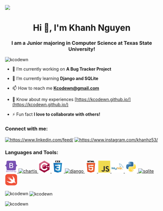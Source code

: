 <img src="https://blog.zoho.com/wp-content/uploads/2019/08/new-Converted.gif"/>

<h1 align="center">Hi 👋, I'm Khanh Nguyen</h1>
<h3 align="center">I am a Junior majoring in Computer Science at Texas State University!</h3>

<p align="left"> <img src="https://komarev.com/ghpvc/?username=kcodewn&label=Profile%20views&color=0e75b6&style=flat" alt="kcodewn" /> </p>

- 🔭 I’m currently working on **A Bug Tracker Project**

- 🌱 I’m currently learning **Django and SQLite**

- 📫 How to reach me **Kcodewn@gmail.com**

- 📄 Know about my experiences [https://kcodewn.github.io/](https://kcodewn.github.io/)

- ⚡ Fun fact **I love to collaborate with others!**

<h3 align="left">Connect with me:</h3>
<p align="left">
<a href="https://www.linkedin.com/in/khanh-nguyen-076b0a23a/" target="blank"><img align="center" src="https://raw.githubusercontent.com/rahuldkjain/github-profile-readme-generator/master/src/images/icons/Social/linked-in-alt.svg" alt="https://www.linkedin.com/feed/" height="30" width="40" /></a>
<a href="https://www.instagram.com/khanhz53/" target="blank"><img align="center" src="https://raw.githubusercontent.com/rahuldkjain/github-profile-readme-generator/master/src/images/icons/Social/instagram.svg" alt="https://www.instagram.com/khanhz53/" height="30" width="40" /></a>
</p>

<h3 align="left">Languages and Tools:</h3>
<p align="left"> <a href="https://getbootstrap.com" target="_blank" rel="noreferrer"> <img src="https://raw.githubusercontent.com/devicons/devicon/master/icons/bootstrap/bootstrap-plain-wordmark.svg" alt="bootstrap" width="40" height="40"/> </a> <a href="https://www.chartjs.org" target="_blank" rel="noreferrer"> <img src="https://www.chartjs.org/media/logo-title.svg" alt="chartjs" width="40" height="40"/> </a> <a href="https://www.w3schools.com/cpp/" target="_blank" rel="noreferrer"> <img src="https://raw.githubusercontent.com/devicons/devicon/master/icons/cplusplus/cplusplus-original.svg" alt="cplusplus" width="40" height="40"/> </a> <a href="https://www.w3schools.com/css/" target="_blank" rel="noreferrer"> <img src="https://raw.githubusercontent.com/devicons/devicon/master/icons/css3/css3-original-wordmark.svg" alt="css3" width="40" height="40"/> </a> <a href="https://www.djangoproject.com/" target="_blank" rel="noreferrer"> <img src="https://cdn.worldvectorlogo.com/logos/django.svg" alt="django" width="40" height="40"/> </a> <a href="https://www.w3.org/html/" target="_blank" rel="noreferrer"> <img src="https://raw.githubusercontent.com/devicons/devicon/master/icons/html5/html5-original-wordmark.svg" alt="html5" width="40" height="40"/> </a> <a href="https://developer.mozilla.org/en-US/docs/Web/JavaScript" target="_blank" rel="noreferrer"> <img src="https://raw.githubusercontent.com/devicons/devicon/master/icons/javascript/javascript-original.svg" alt="javascript" width="40" height="40"/> </a> <a href="https://www.mysql.com/" target="_blank" rel="noreferrer"> <img src="https://raw.githubusercontent.com/devicons/devicon/master/icons/mysql/mysql-original-wordmark.svg" alt="mysql" width="40" height="40"/> </a> <a href="https://www.python.org" target="_blank" rel="noreferrer"> <img src="https://raw.githubusercontent.com/devicons/devicon/master/icons/python/python-original.svg" alt="python" width="40" height="40"/> </a> <a href="https://www.sqlite.org/" target="_blank" rel="noreferrer"> <img src="https://www.vectorlogo.zone/logos/sqlite/sqlite-icon.svg" alt="sqlite" width="40" height="40"/> </a> <a href="https://developer.apple.com/swift/" target="_blank" rel="noreferrer"> <img src="https://raw.githubusercontent.com/devicons/devicon/master/icons/swift/swift-original.svg" alt="swift" width="40" height="40"/> </a> </p>

<p><img align="left" src="https://github-readme-stats.vercel.app/api/top-langs?username=kcodewn&show_icons=true&theme=gruvbox&locale=en&layout=compact" alt="kcodewn" /></p>

<p>&nbsp;<img align="center" src="https://github-readme-stats.vercel.app/api?username=kcodewn&show_icons=true&theme=gruvbox&locale=en" alt="kcodewn" /></p>

<p><img align="center" src="https://github-readme-streak-stats.herokuapp.com/?user=kcodewn&" alt="kcodewn" /></p>
